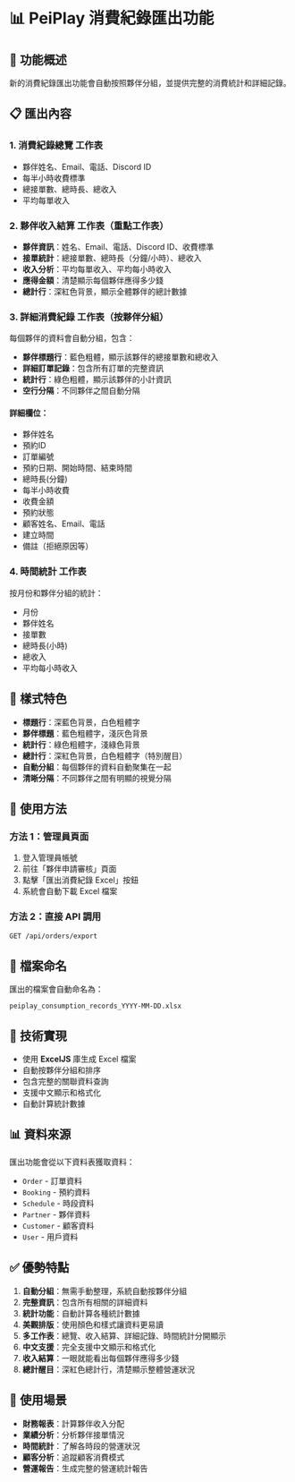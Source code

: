 # 📊 PeiPlay 消費紀錄匯出功能

## 🎯 功能概述

新的消費紀錄匯出功能會自動按照夥伴分組，並提供完整的消費統計和詳細記錄。

## 📋 匯出內容

### 1. **消費紀錄總覽** 工作表
- 夥伴姓名、Email、電話、Discord ID
- 每半小時收費標準
- 總接單數、總時長、總收入
- 平均每單收入

### 2. **夥伴收入結算** 工作表（重點工作表）
- **夥伴資訊**：姓名、Email、電話、Discord ID、收費標準
- **接單統計**：總接單數、總時長（分鐘/小時）、總收入
- **收入分析**：平均每單收入、平均每小時收入
- **應得金額**：清楚顯示每個夥伴應得多少錢
- **總計行**：深紅色背景，顯示全體夥伴的總計數據

### 3. **詳細消費紀錄** 工作表（按夥伴分組）
每個夥伴的資料會自動分組，包含：
- **夥伴標題行**：藍色粗體，顯示該夥伴的總接單數和總收入
- **詳細訂單記錄**：包含所有訂單的完整資訊
- **統計行**：綠色粗體，顯示該夥伴的小計資訊
- **空行分隔**：不同夥伴之間自動分隔

#### 詳細欄位：
- 夥伴姓名
- 預約ID
- 訂單編號
- 預約日期、開始時間、結束時間
- 總時長(分鐘)
- 每半小時收費
- 收費金額
- 預約狀態
- 顧客姓名、Email、電話
- 建立時間
- 備註（拒絕原因等）

### 4. **時間統計** 工作表
按月份和夥伴分組的統計：
- 月份
- 夥伴姓名
- 接單數
- 總時長(小時)
- 總收入
- 平均每小時收入

## 🎨 樣式特色

- **標題行**：深藍色背景，白色粗體字
- **夥伴標題**：藍色粗體字，淺灰色背景
- **統計行**：綠色粗體字，淺綠色背景
- **總計行**：深紅色背景，白色粗體字（特別醒目）
- **自動分組**：每個夥伴的資料自動聚集在一起
- **清晰分隔**：不同夥伴之間有明顯的視覺分隔

## 🚀 使用方法

### 方法 1：管理員頁面
1. 登入管理員帳號
2. 前往「夥伴申請審核」頁面
3. 點擊「匯出消費紀錄 Excel」按鈕
4. 系統會自動下載 Excel 檔案

### 方法 2：直接 API 調用
```bash
GET /api/orders/export
```

## 📁 檔案命名

匯出的檔案會自動命名為：
```
peiplay_consumption_records_YYYY-MM-DD.xlsx
```

## 🔧 技術實現

- 使用 **ExcelJS** 庫生成 Excel 檔案
- 自動按夥伴分組和排序
- 包含完整的關聯資料查詢
- 支援中文顯示和格式化
- 自動計算統計數據

## 📊 資料來源

匯出功能會從以下資料表獲取資料：
- `Order` - 訂單資料
- `Booking` - 預約資料
- `Schedule` - 時段資料
- `Partner` - 夥伴資料
- `Customer` - 顧客資料
- `User` - 用戶資料

## ✅ 優勢特點

1. **自動分組**：無需手動整理，系統自動按夥伴分組
2. **完整資訊**：包含所有相關的詳細資料
3. **統計功能**：自動計算各種統計數據
4. **美觀排版**：使用顏色和樣式讓資料更易讀
5. **多工作表**：總覽、收入結算、詳細記錄、時間統計分開顯示
6. **中文支援**：完全支援中文顯示和格式化
7. **收入結算**：一眼就能看出每個夥伴應得多少錢
8. **總計醒目**：深紅色總計行，清楚顯示整體營運狀況

## 🎉 使用場景

- **財務報表**：計算夥伴收入分配
- **業績分析**：分析夥伴接單情況
- **時間統計**：了解各時段的營運狀況
- **顧客分析**：追蹤顧客消費模式
- **營運報告**：生成完整的營運統計報告
